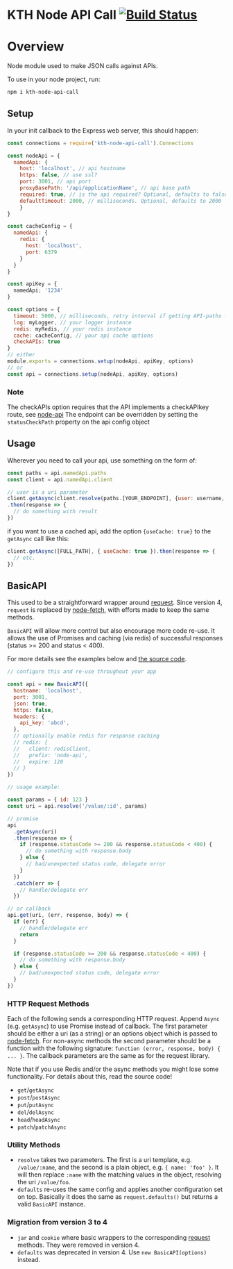 # KTH Node API Call [![Build Status](https://travis-ci.org/kth/kth-node-api-call.svg?branch=master)](https://travis-ci.org/kth/kth-node-api-call)

# Overview

Node module used to make JSON calls against APIs. 

To use in your node project, run:

```sh
npm i kth-node-api-call
```

## Setup

In your init callback to the Express web server, this should happen:

```javascript
const connections = require('kth-node-api-call').Connections

const nodeApi = {
  namedApi: {
    host: 'localhost', // api hostname
    https: false, // use ssl?
    port: 3001, // api port
    proxyBasePath: '/api/applicationName', // api base path
    required: true, // is the api required? Optional, defaults to false
    defaultTimeout: 2000, // milliseconds. Optional, defaults to 2000
    }
}

const cacheConfig = {
  namedApi: {
    redis: {
      host: 'localhost',
      port: 6379
    }
  }
}

const apiKey = {
  namedApi; '1234'
}

const options = {
  timeout: 5000, // milliseconds, retry interval if getting API-paths fails
  log: myLogger, // your logger instance
  redis: myRedis, // your redis instance
  cache: cacheConfig, // your api cache options
  checkAPIs: true
}
// either
module.exports = connections.setup(nodeApi, apiKey, options)
// or
const api = connections.setup(nodeApi, apiKey, options)
```

### Note

The checkAPIs option requires that the API implements a checkAPIkey route, see [node-api](https://www.github.com/KTH/node-api.git)
The endpoint can be overridden by setting the `statusCheckPath` property on the api config object

## Usage

Wherever you need to call your api, use something on the form of:

```javascript
const paths = api.namedApi.paths
const client = api.namedApi.client

// user is a uri parameter
client.getAsync(client.resolve(paths.[YOUR_ENDPOINT], {user: username, etc...}))
.then(response => {
  // do something with result
})

```

if you want to use a cached api, add the option `{useCache: true}` to the `getAsync` call like this:

```javascript
client.getAsync([FULL_PATH], { useCache: true }).then(response => {
  // etc.
})
```

## BasicAPI

This used to be a straightforward wrapper around [request][request]. Since version 4, `request` is replaced by [node-fetch][node-fetch], with efforts made to keep the same methods.

`BasicAPI` will allow more control but also encourage more code re-use. It allows the use of Promises and caching (via redis) of successful responses (status >= 200 and status < 400).

For more details see the examples below and [the source code][basicjs].

```javascript
// configure this and re-use throughout your app

const api = new BasicAPI({
  hostname: 'localhost',
  port: 3001,
  json: true,
  https: false,
  headers: {
    api_key: 'abcd',
  },
  // optionally enable redis for response caching
  // redis: {
  //   client: redisClient,
  //   prefix: 'node-api',
  //   expire: 120
  // }
})

// usage example:

const params = { id: 123 }
const uri = api.resolve('/value/:id', params)

// promise
api
  .getAsync(uri)
  .then(response => {
    if (response.statusCode >= 200 && response.statusCode < 400) {
      // do something with response.body
    } else {
      // bad/unexpected status code, delegate error
    }
  })
  .catch(err => {
    // handle/delegate err
  })

// or callback
api.get(uri, (err, response, body) => {
  if (err) {
    // handle/delegate err
    return
  }

  if (response.statusCode >= 200 && response.statusCode < 400) {
    // do something with response.body
  } else {
    // bad/unexpected status code, delegate error
  }
})
```

### HTTP Request Methods

Each of the following sends a corresponding HTTP request. Append `Async` (e.g. `getAsync`) to use Promise instead of callback. The first parameter should be either a uri (as a string) or an options object which is passed to [node-fetch][node-fetch]. For non-async methods the second parameter should be a function with the following signature: `function (error, response, body) { ... }`. The callback parameters are the same as for the request library.

Note that if you use Redis and/or the async methods you might lose some functionality. For details about this, read the source code!

- `get`/`getAsync`
- `post`/`postAsync`
- `put`/`putAsync`
- `del`/`delAsync`
- `head`/`headAsync`
- `patch`/`patchAsync`

### Utility Methods

- `resolve` takes two parameters. The first is a uri template, e.g. `/value/:name`, and the second is a plain object, e.g. `{ name: 'foo' }`. It will then replace `:name` with the matching values in the object, resolving the uri `/value/foo`.
- `defaults` re-uses the same config and applies another configuration set on top. Basically it does the same as `request.defaults()` but returns a valid `BasicAPI` instance.

### Migration from version 3 to 4

- `jar` and `cookie` where basic wrappers to the corresponding [request][request] methods. They were removed in version 4.
- `defaults` was deprecated in version 4. Use `new BasicAPI(options)` instead.

[request]: https://github.com/request/request
[node-fetch]: https://github.com/node-fetch/node-fetch
[basicjs]: ./basic.js
